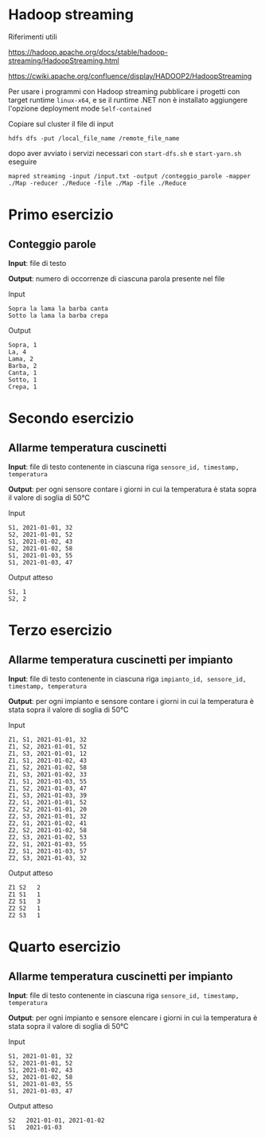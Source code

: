 # Hadoop streaming



Riferimenti utili

https://hadoop.apache.org/docs/stable/hadoop-streaming/HadoopStreaming.html

https://cwiki.apache.org/confluence/display/HADOOP2/HadoopStreaming


Per usare i programmi con Hadoop streaming pubblicare i progetti con target runtime `linux-x64`, e se il runtime .NET non è installato aggiungere l'opzione deployment mode `Self-contained`

Copiare sul cluster il file di input

```
hdfs dfs -put /local_file_name /remote_file_name
```

dopo aver avviato i servizi necessari con `start-dfs.sh` e `start-yarn.sh` eseguire

```shell
mapred streaming -input /input.txt -output /conteggio_parole -mapper ./Map -reducer ./Reduce -file ./Map -file ./Reduce
```





# Primo esercizio

## Conteggio parole

**Input**: file di testo

**Output**: numero di occorrenze di ciascuna parola presente nel file



Input

```
Sopra la lama la barba canta
Sotto la lama la barba crepa
```

Output

```
Sopra, 1
La, 4
Lama, 2
Barba, 2
Canta, 1
Sotto, 1
Crepa, 1
```



# Secondo esercizio

## Allarme temperatura cuscinetti



**Input**: file di testo contenente in ciascuna riga `sensore_id, timestamp, temperatura`

**Output**: per ogni sensore contare i giorni in cui la temperatura è stata sopra il valore di soglia di 50°C



Input

```
S1, 2021-01-01, 32
S2, 2021-01-01, 52
S1, 2021-01-02, 43
S2, 2021-01-02, 58
S1, 2021-01-03, 55
S1, 2021-01-03, 47
```

Output atteso

```
S1, 1
S2, 2
```



# Terzo esercizio

## Allarme temperatura cuscinetti per impianto



**Input**: file di testo contenente in ciascuna riga `impianto_id, sensore_id, timestamp, temperatura`

**Output**: per ogni impianto e sensore contare i giorni in cui la temperatura è stata sopra il valore di soglia di 50°C



Input

```
Z1, S1, 2021-01-01, 32
Z1, S2, 2021-01-01, 52
Z1, S3, 2021-01-01, 12
Z1, S1, 2021-01-02, 43
Z1, S2, 2021-01-02, 58
Z1, S3, 2021-01-02, 33
Z1, S1, 2021-01-03, 55
Z1, S2, 2021-01-03, 47
Z1, S3, 2021-01-03, 39
Z2, S1, 2021-01-01, 52
Z2, S2, 2021-01-01, 20
Z2, S3, 2021-01-01, 32
Z2, S1, 2021-01-02, 41
Z2, S2, 2021-01-02, 58
Z2, S3, 2021-01-02, 53
Z2, S1, 2021-01-03, 55
Z2, S1, 2021-01-03, 57
Z2, S3, 2021-01-03, 32
```

Output atteso

```
Z1 S2   2
Z1 S1   1
Z2 S1   3
Z2 S2   1
Z2 S3   1
```



# Quarto esercizio

## Allarme temperatura cuscinetti per impianto



**Input**: file di testo contenente in ciascuna riga `sensore_id, timestamp, temperatura`

**Output**: per ogni impianto e sensore elencare i giorni in cui la temperatura è stata sopra il valore di soglia di 50°C



Input

```
S1, 2021-01-01, 32
S2, 2021-01-01, 52
S1, 2021-01-02, 43
S2, 2021-01-02, 58
S1, 2021-01-03, 55
S1, 2021-01-03, 47
```

Output atteso

```
S2   2021-01-01, 2021-01-02
S1   2021-01-03
```

